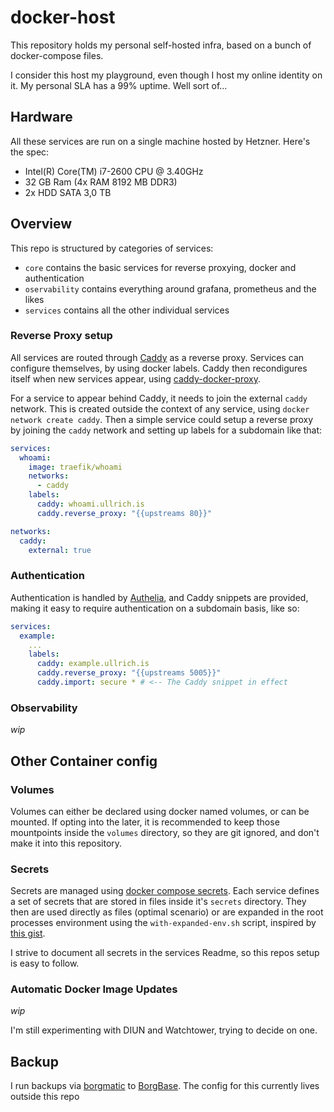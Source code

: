 # docker-host

This repository holds my personal self-hosted infra, based on a bunch of docker-compose files.

I consider this host my playground, even though I host my online identity on it. My personal SLA has a 99% uptime. Well sort of...

## Hardware

All these services are run on a single machine hosted by Hetzner. Here's the spec:
- Intel(R) Core(TM) i7-2600 CPU @ 3.40GHz
- 32 GB Ram (4x RAM 8192 MB DDR3)
- 2x HDD SATA 3,0 TB

## Overview

This repo is structured by categories of services:
- `core` contains the basic services for reverse proxying, docker and authentication
- `oservability` contains everything around grafana, prometheus and the likes
- `services` contains all the other individual services

### Reverse Proxy setup

All services are routed through [Caddy](https://caddyserver.com) as a reverse proxy. Services can configure themselves, by using docker labels. Caddy then recondigures itself when new services appear, using [caddy-docker-proxy](https://github.com/lucaslorentz/caddy-docker-proxy).

For a service to appear behind Caddy, it needs to join the external `caddy` network. This is created outside the context of any service, using `docker network create caddy`. Then a simple service could setup a reverse proxy by joining the `caddy` network and setting up labels for a subdomain like that:

```yaml
services:
  whoami:
    image: traefik/whoami
    networks:
      - caddy
    labels:
      caddy: whoami.ullrich.is
      caddy.reverse_proxy: "{{upstreams 80}}"

networks:
  caddy:
    external: true
```

### Authentication

Authentication is handled by [Authelia](https://www.authelia.com), and Caddy snippets are provided, making it easy to require authentication on a subdomain basis, like so:

```yml
services:
  example:
    ...
    labels:
      caddy: example.ullrich.is
      caddy.reverse_proxy: "{{upstreams 5005}}"
      caddy.import: secure * # <-- The Caddy snippet in effect
```

### Observability

*wip*

## Other Container config

### Volumes

Volumes can either be declared using docker named volumes, or can be mounted. If opting into the later, it is recommended to keep those mountpoints inside the `volumes` directory, so they are git ignored, and don't make it into this repository.

### Secrets

Secrets are managed using [docker compose secrets](https://docs.docker.com/compose/how-tos/use-secrets/). Each service defines a set of secrets that are stored in files inside it's `secrets` directory. They then are used directly as files (optimal scenario) or are expanded in the root processes environment using the `with-expanded-env.sh` script, inspired by [this gist](https://gist.github.com/bvis/b78c1e0841cfd2437f03e20c1ee059fe).

I strive to document all secrets in the services Readme, so this repos setup is easy to follow.

### Automatic Docker Image Updates

*wip*

I'm still experimenting with DIUN and Watchtower, trying to decide on one.


## Backup

I run backups via [borgmatic](https://github.com/borgmatic-collective/borgmatic) to [BorgBase](https://www.borgbase.com). The config for this currently lives outside this repo